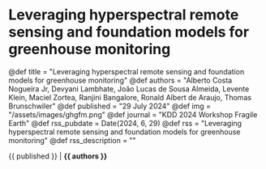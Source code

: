 # Leveraging hyperspectral remote sensing and foundation models for greenhouse monitoring

@def title = "Leveraging hyperspectral remote sensing and foundation models for greenhouse monitoring"
@def authors = "Alberto Costa Nogueira Jr, Devyani Lambhate, João Lucas de Sousa Almeida, Levente Klein, Maciel Zortea, Ranjini Bangalore, Ronald Albert de Araujo, Thomas Brunschwiler"
@def published = "29 July 2024"
@def img = "/assets/images/ghgfm.png"
@def journal = "KDD 2024 Workshop Fragile Earth"
@def rss_pubdate = Date(2024, 6, 29)
@def rss = "Leveraging hyperspectral remote sensing and foundation models for greenhouse monitoring"
@def rss_description = ""

{{ published }} | **{{ authors }}**